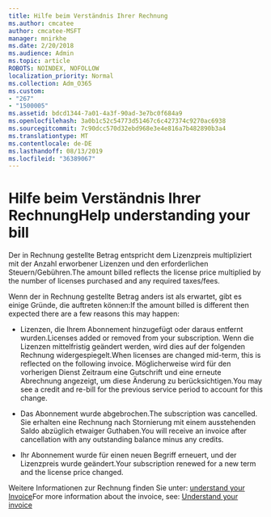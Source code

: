 ```yaml
---
title: Hilfe beim Verständnis Ihrer Rechnung
ms.author: cmcatee
author: cmcatee-MSFT
manager: mnirkhe
ms.date: 2/20/2018
ms.audience: Admin
ms.topic: article
ROBOTS: NOINDEX, NOFOLLOW
localization_priority: Normal
ms.collection: Adm_O365
ms.custom:
- "267"
- "1500005"
ms.assetid: bdcd1344-7a01-4a3f-90ad-3e7bc0f684a9
ms.openlocfilehash: 3a0b1c52c54773d51467c6c427374c9270ac6938
ms.sourcegitcommit: 7c90dcc570d32ebd968e3e4e816a7b482890b3a4
ms.translationtype: MT
ms.contentlocale: de-DE
ms.lasthandoff: 08/13/2019
ms.locfileid: "36389067"
---
```

# <a name="help-understanding-your-bill"></a><span data-ttu-id="c1843-102">Hilfe beim Verständnis Ihrer Rechnung</span><span class="sxs-lookup"><span data-stu-id="c1843-102">Help understanding your bill</span></span>

<span data-ttu-id="c1843-103">Der in Rechnung gestellte Betrag entspricht dem Lizenzpreis multipliziert mit der Anzahl erworbener Lizenzen und den erforderlichen Steuern/Gebühren.</span><span class="sxs-lookup"><span data-stu-id="c1843-103">The amount billed reflects the license price multiplied by the number of licenses purchased and any required taxes/fees.</span></span>
  
<span data-ttu-id="c1843-104">Wenn der in Rechnung gestellte Betrag anders ist als erwartet, gibt es einige Gründe, die auftreten können:</span><span class="sxs-lookup"><span data-stu-id="c1843-104">If the amount billed is different then expected there are a few reasons this may happen:</span></span>
  
- <span data-ttu-id="c1843-105">Lizenzen, die Ihrem Abonnement hinzugefügt oder daraus entfernt wurden.</span><span class="sxs-lookup"><span data-stu-id="c1843-105">Licenses added or removed from your subscription.</span></span> <span data-ttu-id="c1843-106">Wenn die Lizenzen mittelfristig geändert werden, wird dies auf der folgenden Rechnung widergespiegelt.</span><span class="sxs-lookup"><span data-stu-id="c1843-106">When licenses are changed mid-term, this is reflected on the following invoice.</span></span> <span data-ttu-id="c1843-107">Möglicherweise wird für den vorherigen Dienst Zeitraum eine Gutschrift und eine erneute Abrechnung angezeigt, um diese Änderung zu berücksichtigen.</span><span class="sxs-lookup"><span data-stu-id="c1843-107">You may see a credit and re-bill for the previous service period to account for this change.</span></span>

- <span data-ttu-id="c1843-108">Das Abonnement wurde abgebrochen.</span><span class="sxs-lookup"><span data-stu-id="c1843-108">The subscription was cancelled.</span></span> <span data-ttu-id="c1843-109">Sie erhalten eine Rechnung nach Stornierung mit einem ausstehenden Saldo abzüglich etwaiger Guthaben.</span><span class="sxs-lookup"><span data-stu-id="c1843-109">You will receive an invoice after cancellation with any outstanding balance minus any credits.</span></span>

- <span data-ttu-id="c1843-110">Ihr Abonnement wurde für einen neuen Begriff erneuert, und der Lizenzpreis wurde geändert.</span><span class="sxs-lookup"><span data-stu-id="c1843-110">Your subscription renewed for a new term and the license price changed.</span></span>

<span data-ttu-id="c1843-111">Weitere Informationen zur Rechnung finden Sie unter: [understand your Invoice](https://docs.microsoft.com/en-us/office365/admin/subscriptions-and-billing/understand-your-invoice)</span><span class="sxs-lookup"><span data-stu-id="c1843-111">For more information about the invoice, see: [Understand your invoice](https://docs.microsoft.com/en-us/office365/admin/subscriptions-and-billing/understand-your-invoice)</span></span>